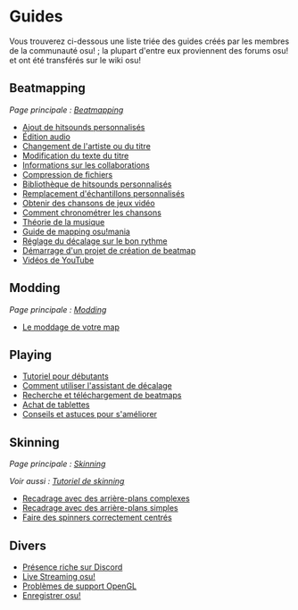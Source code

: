# Guides

Vous trouverez ci-dessous une liste triée des guides créés par les membres de la communauté osu! ; la plupart d'entre eux proviennent des forums osu! et ont été transférés sur le wiki osu!

## Beatmapping

*Page principale : [Beatmapping](/wiki/Beatmapping)*

- [Ajout de hitsounds personnalisés](Adding_Custom_Hitsounds)
- [Édition audio](Audio_Editing)
- [Changement de l'artiste ou du titre](Changing_the_Artist_or_Title)
- [Modification du texte du titre](/wiki/Beatmap/Title_Text#changing-title-text)
- [Informations sur les collaborations](Collab_Information)
- [Compression de fichiers](Compressing_Files)
- [Bibliothèque de hitsounds personnalisés](Custom_Hitsound_Library)
- [Remplacement d'échantillons personnalisés](Custom_Sample_Overrides)
- [Obtenir des chansons de jeux vidéo](Getting_Songs_From_Video_Games)
- [Comment chronométrer les chansons](How_to_Time_Songs)
- [Théorie de la musique](Music_Theory)
- [Guide de mapping osu!mania](osu!mania_Mapping_Guide)
- [Réglage du décalage sur le bon rythme](Setting_the_Offset_on_the_Correct_Beat)
- [Démarrage d'un projet de création de beatmap](Starting_a_Beatmap_Project)
- [Vidéos de YouTube](Videos_from_Youtube)

## Modding

*Page principale : [Modding](/wiki/Modding)*

- [Le moddage de votre map](Getting_Your_Map_Modded)

## Playing

- [Tutoriel pour débutants](Beginner's_Tutorial)
- [Comment utiliser l'assistant de décalage](How_to_Use_the_Offset_Wizard)
- [Recherche et téléchargement de beatmaps](Searching_and_Downloading_Beatmaps)
- [Achat de tablettes](Tablet_Purchase)
- [Conseils et astuces pour s'améliorer](Tips_and_Tricks_on_Skill_Improvement)

## Skinning

*Page principale : [Skinning](/wiki/Skinning)*

*Voir aussi : [Tutoriel de skinning](/wiki/Skinning_Tutorial)*

- [Recadrage avec des arrière-plans complexes](Cropping_with_Complex_Backgrounds)
- [Recadrage avec des arrière-plans simples](Cropping_with_Simple_Backgrounds)
- [Faire des spinners correctement centrés](Making_Properly_Centered_Spinners)

## Divers

- [Présence riche sur Discord](Discord_Rich_Presence)
- [Live Streaming osu!](Livestreaming_osu!)
- [Problèmes de support OpenGL](OpenGL_Support_Issues)
- [Enregistrer osu!](Recording_osu!)

